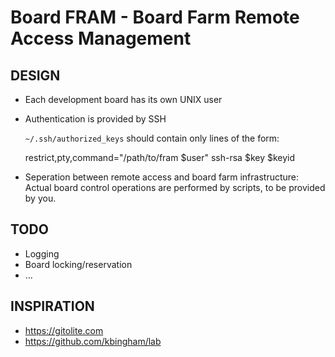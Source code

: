 # Board FRAM - Board Farm Remote Access Management

## DESIGN

  - Each development board has its own UNIX user
  - Authentication is provided by SSH

    `~/.ssh/authorized_keys` should contain only lines of the form:

	restrict,pty,command="/path/to/fram $user" ssh-rsa $key $keyid

  - Seperation between remote access and board farm infrastructure: Actual
    board control operations are performed by scripts, to be provided by you.


## TODO

  - Logging
  - Board locking/reservation
  - ...


## INSPIRATION

  - https://gitolite.com
  - https://github.com/kbingham/lab
